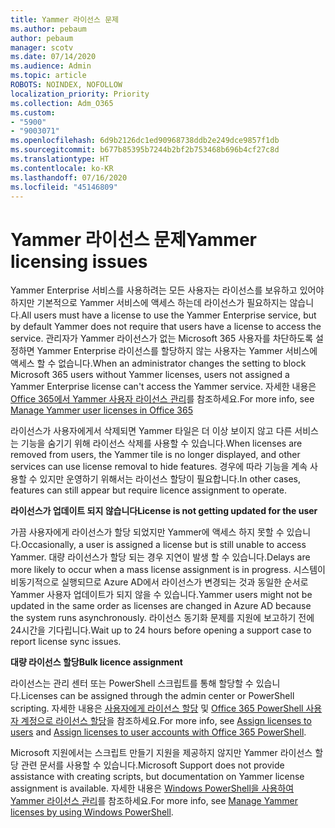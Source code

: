```yaml
---
title: Yammer 라이선스 문제
ms.author: pebaum
author: pebaum
manager: scotv
ms.date: 07/14/2020
ms.audience: Admin
ms.topic: article
ROBOTS: NOINDEX, NOFOLLOW
localization_priority: Priority
ms.collection: Adm_O365
ms.custom:
- "5900"
- "9003071"
ms.openlocfilehash: 6d9b2126dc1ed90968738ddb2e249dce9857f1db
ms.sourcegitcommit: b677b85395b7244b2bf2b753468b696b4cf27c8d
ms.translationtype: HT
ms.contentlocale: ko-KR
ms.lasthandoff: 07/16/2020
ms.locfileid: "45146809"
---
```

# <a name="yammer-licensing-issues"></a><span data-ttu-id="84238-102">Yammer 라이선스 문제</span><span class="sxs-lookup"><span data-stu-id="84238-102">Yammer licensing issues</span></span>

<span data-ttu-id="84238-103">Yammer Enterprise 서비스를 사용하려는 모든 사용자는 라이선스를 보유하고 있어야 하지만 기본적으로 Yammer 서비스에 액세스 하는데 라이선스가 필요하지는 않습니다.</span><span class="sxs-lookup"><span data-stu-id="84238-103">All users must have a license to use the Yammer Enterprise service, but by default Yammer does not require that users have a license to access the service.</span></span> <span data-ttu-id="84238-104">관리자가 Yammer 라이선스가 없는 Microsoft 365 사용자를 차단하도록 설정하면 Yammer Enterprise 라이선스를 할당하지 않는 사용자는 Yammer 서비스에 액세스 할 수 없습니다.</span><span class="sxs-lookup"><span data-stu-id="84238-104">When an administrator changes the setting to block Microsoft 365 users without Yammer licenses, users not assigned a Yammer Enterprise license can't access the Yammer service.</span></span> <span data-ttu-id="84238-105">자세한 내용은 [Office 365에서 Yammer 사용자 라이선스 관리](https://docs.microsoft.com/yammer/manage-yammer-users/manage-yammer-licenses-in-office-365)를 참조하세요.</span><span class="sxs-lookup"><span data-stu-id="84238-105">For more info, see [Manage Yammer user licenses in Office 365](https://docs.microsoft.com/yammer/manage-yammer-users/manage-yammer-licenses-in-office-365)</span></span> 

<span data-ttu-id="84238-106">라이선스가 사용자에게서 삭제되면 Yammer 타일은 더 이상 보이지 않고 다른 서비스는 기능을 숨기기 위해 라이선스 삭제를 사용할 수 있습니다.</span><span class="sxs-lookup"><span data-stu-id="84238-106">When licenses are removed from users, the Yammer tile is no longer displayed, and other services can use license removal to hide features.</span></span> <span data-ttu-id="84238-107">경우에 따라 기능을 계속 사용할 수 있지만 운영하기 위해서는 라이선스 할당이 필요합니다.</span><span class="sxs-lookup"><span data-stu-id="84238-107">In other cases, features can still appear but require licence assignment to operate.</span></span>  

<span data-ttu-id="84238-108">**라이선스가 업데이트 되지 않습니다**</span><span class="sxs-lookup"><span data-stu-id="84238-108">**License is not getting updated for the user**</span></span>  

<span data-ttu-id="84238-109">가끔 사용자에게 라이선스가 할당 되었지만 Yammer에 액세스 하지 못할 수 있습니다.</span><span class="sxs-lookup"><span data-stu-id="84238-109">Occasionally, a user is assigned a license but is still unable to access Yammer.</span></span> <span data-ttu-id="84238-110">대량 라이선스가 할당 되는 경우 지연이 발생 할 수 있습니다.</span><span class="sxs-lookup"><span data-stu-id="84238-110">Delays are more likely to occur when a mass license assignment is in progress.</span></span> <span data-ttu-id="84238-111">시스템이 비동기적으로 실행되므로 Azure AD에서 라이선스가 변경되는 것과 동일한 순서로 Yammer 사용자 업데이트가 되지 않을 수 있습니다.</span><span class="sxs-lookup"><span data-stu-id="84238-111">Yammer users might not be updated in the same order as licenses are changed in Azure AD because the system runs asynchronously.</span></span> <span data-ttu-id="84238-112">라이선스 동기화 문제를 지원에 보고하기 전에 24시간을 기다립니다.</span><span class="sxs-lookup"><span data-stu-id="84238-112">Wait up to 24 hours before opening a support case to report license sync issues.</span></span>  

<span data-ttu-id="84238-113">**대량 라이선스 할당**</span><span class="sxs-lookup"><span data-stu-id="84238-113">**Bulk licence assignment**</span></span>  

<span data-ttu-id="84238-114">라이선스는 관리 센터 또는 PowerShell 스크립트를 통해 할당할 수 있습니다.</span><span class="sxs-lookup"><span data-stu-id="84238-114">Licenses can be assigned through the admin center or PowerShell scripting.</span></span> <span data-ttu-id="84238-115">자세한 내용은 [사용자에게 라이선스 할당](https://docs.microsoft.com/microsoft-365/admin/manage/assign-licenses-to-users) 및 [Office 365 PowerShell 사용자 계정으로 라이선스 할당](https://docs.microsoft.com/office365/enterprise/powershell/assign-licenses-to-user-accounts-with-office-365-powershell)을 참조하세요.</span><span class="sxs-lookup"><span data-stu-id="84238-115">For more info, see [Assign licenses to users](https://docs.microsoft.com/microsoft-365/admin/manage/assign-licenses-to-users) and [Assign licenses to user accounts with Office 365 PowerShell](https://docs.microsoft.com/office365/enterprise/powershell/assign-licenses-to-user-accounts-with-office-365-powershell).</span></span> 

<span data-ttu-id="84238-116">Microsoft 지원에서는 스크립트 만들기 지원을 제공하지 않지만 Yammer 라이선스 할당 관련 문서를 사용할 수 있습니다.</span><span class="sxs-lookup"><span data-stu-id="84238-116">Microsoft Support does not provide assistance with creating scripts, but documentation on Yammer license assignment is available.</span></span> <span data-ttu-id="84238-117">자세한 내용은 [Windows PowerShell을 사용하여 Yammer 라이선스 관리](https://docs.microsoft.com/yammer/manage-yammer-users/manage-yammer-licenses-in-office-365#manage-yammer-licenses-by-using-windows-powershell)를 참조하세요.</span><span class="sxs-lookup"><span data-stu-id="84238-117">For more info, see [Manage Yammer licenses by using Windows PowerShell](https://docs.microsoft.com/yammer/manage-yammer-users/manage-yammer-licenses-in-office-365#manage-yammer-licenses-by-using-windows-powershell).</span></span>